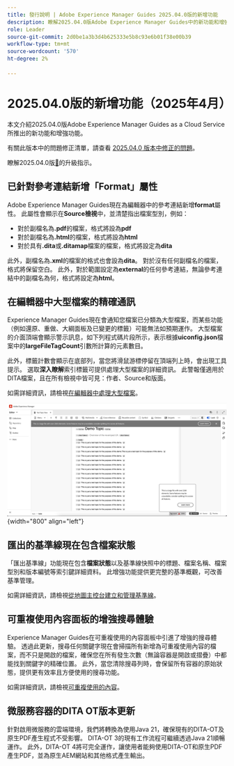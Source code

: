 ```yaml
---
title: 發行說明 | Adobe Experience Manager Guides 2025.04.0版的新增功能
description: 瞭解2025.04.0版Adobe Experience Manager Guides中的新功能和增強功能
role: Leader
source-git-commit: 2d0be1a3b3d4b625333e5b8c93e6b01f38e00b39
workflow-type: tm+mt
source-wordcount: '570'
ht-degree: 2%

---
```


# 2025.04.0版的新增功能（2025年4月）

本文介紹2025.04.0版Adobe Experience Manager Guides as a Cloud Service所推出的新功能和增強功能。

有關此版本中的問題修正清單，請查看 [2025.04.0 版本中修正的問題](fixed-issues-2025-04-0.md)。

瞭解2025.04.0版[&#128279;](../release-info/upgrade-instructions-2025-04-0.md)的升級指示。

## 已針對參考連結新增「Format」屬性

Adobe Experience Manager Guides現在為編輯器中的參考連結新增&#x200B;**format**&#x200B;屬性。 此屬性會顯示在&#x200B;**Source檢視**&#x200B;中，並清楚指出檔案型別，例如：

- 對於副檔名為&#x200B;**.pdf**&#x200B;的檔案，格式將設為&#x200B;**pdf**
- 對於副檔名為&#x200B;**.html**&#x200B;的檔案，格式將設為&#x200B;**html**
- 對於具有&#x200B;**.dita**&#x200B;或&#x200B;**.ditamap**&#x200B;檔案的檔案，格式將設定為&#x200B;**dita**

此外，副檔名為&#x200B;**.xml**&#x200B;的檔案的格式也會設為&#x200B;**dita**。 對於沒有任何副檔名的檔案，格式將保留空白。 此外，對於範圍設定為&#x200B;**external**&#x200B;的任何參考連結，無論參考連結中的副檔名為何，格式將設定為&#x200B;**html**。


## 在編輯器中大型檔案的精確通訊

Experience Manager Guides現在會通知您檔案已分類為大型檔案，而某些功能（例如還原、重做、大綱面板及已變更的標籤）可能無法如預期運作。 大型檔案的介面頂端會顯示警示訊息，如下列程式碼片段所示，表示根據&#x200B;**uiconfig.json**&#x200B;檔案中的&#x200B;**largeFileTagCount**&#x200B;引數所計算的元素數目。

此外，標籤計數會顯示在底部列，當您將滑鼠游標停留在頂端列上時，會出現工具提示。 選取&#x200B;**深入瞭解**&#x200B;索引標籤可提供處理大型檔案的詳細資訊。 此警報僅適用於DITA檔案，且在所有檢視中皆可見：作者、Source和版面。

如需詳細資訊，請檢視[在編輯器中處理大型檔案](../user-guide/web-editor-other-features.md#handling-large-files-in-the-editor)。

![](assets/add-toast-tag-count.png){width="800" align="left"}

## 匯出的基準線現在包含檔案狀態

「匯出基準線」功能現在包含&#x200B;**檔案狀態**&#x200B;以及基準線快照中的標題、檔案名稱、檔案型別和版本編號等索引鍵詳細資料。 此增強功能提供更完整的基準概觀，可改善基準管理。

如需詳細資訊，請檢視[從地圖主控台建立和管理基準線](../user-guide/web-editor-baseline.md#manage-baselines)。

## 可重複使用內容面板的增強搜尋體驗

Experience Manager Guides在可重複使用的內容面板中引進了增強的搜尋體驗。 透過此更新，搜尋任何關鍵字現在會掃描所有新增為可重複使用內容的檔案，而不只是開啟的檔案，確保您在所有發生次數（無論容器是開啟或摺疊）中都能找到關鍵字的精確位置。 此外，當您清除搜尋列時，會保留所有容器的原始狀態，提供更有效率且方便使用的搜尋功能。

如需詳細資訊，請檢視[可重複使用的內容](../user-guide/web-editor-features.md#reusable-content)。


## 微服務容器的DITA OT版本更新

針對啟用微服務的雲端環境，我們將轉換為使用Java 21，確保現有的DITA-OT及原生PDF產生程式不受影響。 DITA-OT 3的現有工作流程可繼續透過Java 21順暢運作。  此外，DITA-OT 4將可完全運作，讓使用者能夠使用DITA-OT和原生PDF產生PDF，並為原生AEM網站和其他格式產生輸出。